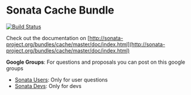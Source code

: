 Sonata Cache Bundle
====================

[![Build Status](https://secure.travis-ci.org/sonata-project/SonataCacheBundle.png)](https://secure.travis-ci.org/#!/sonata-project/SonataCacheBundle)

Check out the documentation on [http://sonata-project.org/bundles/cache/master/doc/index.html](http://sonata-project.org/bundles/cache/master/doc/index.html)

**Google Groups**: For questions and proposals you can post on this google groups

* [Sonata Users](https://groups.google.com/group/sonata-users): Only for user questions
* [Sonata Devs](https://groups.google.com/group/sonata-devs): Only for devs